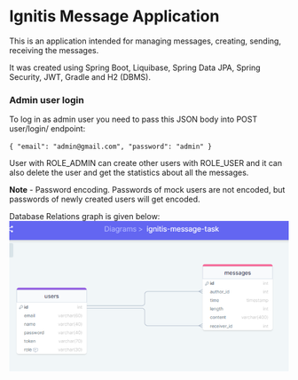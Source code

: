 # Ignitis Message Application
This is an application intended for managing messages, creating, sending, receiving the messages.

It was created using Spring Boot, Liquibase, Spring Data JPA, Spring Security, JWT, Gradle
and H2 (DBMS).

### Admin user login
To log in as admin user you need to pass this JSON body into
POST user/login/ endpoint: 

``
{
    "email": "admin@gmail.com",
    "password": "admin"
}
``

User with ROLE_ADMIN can create other users with ROLE_USER and it can also
delete the user and get the statistics about all the messages.

**Note** - Password encoding. Passwords of mock users are not encoded, but passwords of newly created
users will get encoded.

Database Relations graph is given below:
![DB schema](/DBSchema.PNG)
